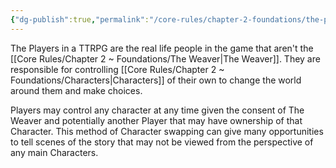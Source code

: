 ```yaml
---
{"dg-publish":true,"permalink":"/core-rules/chapter-2-foundations/the-players/"}
---
```


The Players in a TTRPG are the real life people in the game that aren't the [[Core Rules/Chapter 2 ~ Foundations/The Weaver\|The Weaver]]. They are responsible for controlling [[Core Rules/Chapter 2 ~ Foundations/Characters\|Characters]] of their own to change the world around them and make choices.

Players may control any character at any time given the consent of The Weaver and potentially another Player that may have ownership of that Character.
This method of Character swapping can give many opportunities to tell scenes of the story that may not be viewed from the perspective of any main Characters. 